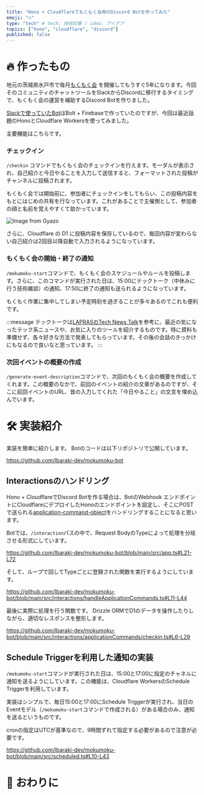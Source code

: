 ```yaml
---
title: "Hono + Cloudflareでもくもく会用のDiscord Botを作ってみた"
emoji: "🔥"
type: "tech" # tech: 技術記事 / idea: アイデア
topics: ["hono", "cloudflare", "discord"]
published: false
---
```


# 🔥 作ったもの

地元の茨城県水戸市で毎月[もくもく会](https://mito-web-engineer.connpass.com/) を開催してもうすぐ5年になります。今回そのコミュニティのチャットツールをSlackからDiscordに移行するタイミングで、もくもく会の運営を補助するDiscord Botを作りました。

[Slackで使っていたBot](https://qiita.com/ryo2132/items/1a7d5e2a1b80414700e3)はBolt + Firebaseで作っていたのですが、今回は最近話題のHonoとCloudflare Workersを使ってみました。

主要機能はこちらです。

### チェックイン

`/checkin` コマンドでもくもく会のチェックインを行えます。モーダルが表示され、自己紹介と今日やることを入力して送信すると、フォーマットされた投稿がチャンネルに投稿されます。

もくもく会では開始前に、参加者にチェックインをしてもらい、この投稿内容をもとにはじめの共有を行なっています。これがあることで主催側として、参加者の顔と名前を覚えやすくて助かっています。

![Image from Gyazo](https://i.gyazo.com/9a7ee44ccaaa1c297cdad0bf792f56c4.gif)

さらに、Cloudflare の D1 に投稿内容を保存しているので、毎回内容が変わらない自己紹介は2回目以降自動で入力されるようになっています。

### もくもく会の開始・終了の通知

`/mokumoku-start`コマンドで、もくもく会のスケジュールやルールを投稿します。さらに、このコマンドが実行された日は、15:00にテックトーク（中休みに行う技術雑談）の通知、17:50に終了の通知も送られるようになっています。

もくもく作業に集中してしまい予定時刻を過ぎることが多々あるのでこれも便利です。

:::message
テックトークは[LAPRASのTech News Talk](https://www.youtube.com/playlist?list=PLKbaztxP2P4jpdF0P5YbJNJwFabB-pksK)を参考に、最近の気になったテック系ニュースや、お気に入りのツールを紹介するものです。特に資料も準備せず、各々好きな方法で発表してもらっています。その後の会話のきっかけにもなるので良いなと思っています。
:::

### 次回イベントの概要の作成

`/generate-event-description`コマンドで、次回のもくもく会の概要を作成してくれます。この概要のなかで、前回のイベントの紹介の文章があるのですが、そこに前回イベントのURL、皆の入力してくれた「今日やること」の文言を埋め込んでいます。

# 🛠️ 実装紹介

実装を簡単に紹介します。
Botのコードは以下リポジトリで公開しています。

https://github.com/Ibaraki-dev/mokumoku-bot

## Interactionsのハンドリング

Hono + CloudflareでDiscord Botを作る場合は、BotのWebhook エンドポイントにCloudflareにデプロイしたHonoのエンドポイントを設定し、そこにPOSTで送られる[application-command-object](https://discord.com/developers/docs/interactions/application-commands#application-command-object)をハンドリングすることになると思います。

Botでは、`/interaction`パスの中で、Request BodyのTypeによって処理を分岐させる形式にしています。

https://github.com/Ibaraki-dev/mokumoku-bot/blob/main/src/app.ts#L21-L72

そして、ループで回してTypeごとに登録された関数を実行するようにしています。

https://github.com/Ibaraki-dev/mokumoku-bot/blob/main/src/interactions/handleApplicationCommands.ts#L11-L44

最後に実際に処理を行う関数です。
Drizzle ORMでD1のデータを操作したりしながら、適切なレスポンスを整形します。

https://github.com/Ibaraki-dev/mokumoku-bot/blob/main/src/interactions/applicationCommands/checkin.ts#L6-L29

## Schedule Triggerを利用した通知の実装

`/mokumoku-start`コマンドが実行された日は、15:00と17:00に指定のチャネルに通知を送るようにしています。この機能は、Cloudflare WorkersのSchedule Triggerを利用しています。

実装はシンプルで、毎日15:00と17:00にSchedule Triggerが実行され、当日のEventモデル（`/mokumoku-start`コマンドで作成される）がある場合のみ、通知を送るというものです。

cronの指定はUTCが基準なので、9時間ずれて指定する必要があるので注意が必要です。

https://github.com/Ibaraki-dev/mokumoku-bot/blob/main/src/scheduled.ts#L10-L43

# 🏁 おわりに
